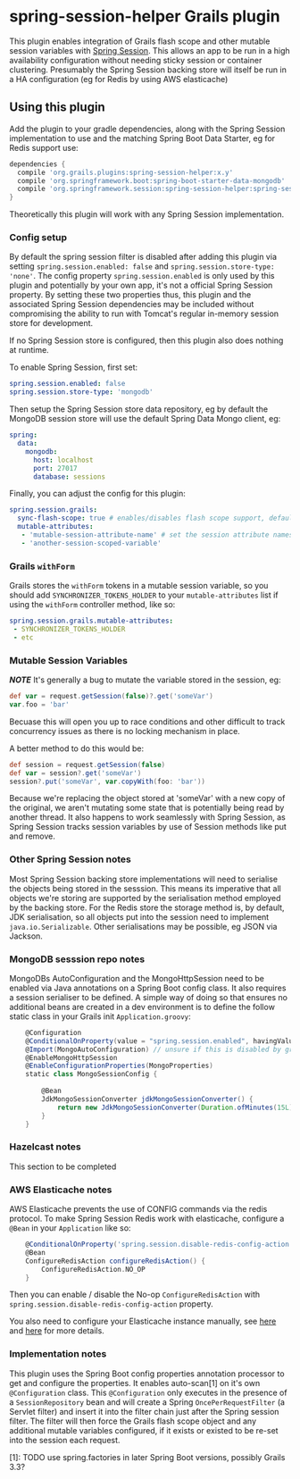 spring-session-helper Grails plugin
===================================

This plugin enables integration of Grails flash scope and other mutable session variables with [Spring Session](http://spring.session).  This allows an app to be run
in a high availability configuration without needing sticky session or container clustering.  Presumably the Spring Session backing store will itself be run in a
HA configuration (eg for Redis by using AWS elasticache)

## Using this plugin

Add the plugin to your gradle dependencies, along with the Spring Session implementation to use and the matching Spring Boot Data Starter, eg for Redis support use:

```gradle
dependencies {
  compile 'org.grails.plugins:spring-session-helper:x.y'
  compile 'org.springframework.boot:spring-boot-starter-data-mongodb'
  compile 'org.springframework.session:spring-session-helper:spring-session-data-mongodb'
}
```

Theoretically this plugin will work with any Spring Session implementation.

### Config setup

By default the spring session filter is disabled after adding this plugin via setting `spring.session.enabled: false`
and `spring.session.store-type: 'none'`.  The config property `spring.session.enabled` is only used by
this plugin and potentially by your own app, it's not a official Spring Session property.
By setting these two properties thus, this plugin and the associated Spring Session dependencies may be included without
compromising the ability to run with Tomcat's regular in-memory session store for development.

If no Spring Session store is configured, then this plugin also does nothing at runtime.

To enable Spring Session, first set:

```yaml
spring.session.enabled: false
spring.session.store-type: 'mongodb'
```

Then setup the Spring Session store data repository, eg by default the MongoDB session store will use the default Spring Data Mongo client, eg:

```yaml
spring:
  data:
    mongodb:
      host: localhost
      port: 27017
      database: sessions
```

Finally, you can adjust the config for this plugin:

```yaml
spring.session.grails:
  sync-flash-scope: true # enables/disables flash scope support, default true
  mutable-attributes:
   - 'mutable-session-attribute-name' # set the session attribute names that should always be synced because they contain mutable state
   - 'another-session-scoped-variable'
```

### Grails `withForm`

Grails stores the `withForm` tokens in a mutable session variable, so you should add `SYNCHRONIZER_TOKENS_HOLDER` to your `mutable-attributes` list if using the `withForm` controller method, like so:

```yaml
spring.session.grails.mutable-attributes:
 - SYNCHRONIZER_TOKENS_HOLDER
 - etc
```

### Mutable Session Variables

***NOTE*** It's generally a bug to mutate the variable stored in the session, eg:

```groovy
def var = request.getSession(false)?.get('someVar')
var.foo = 'bar'
```

Becuase this will open you up to race conditions and other difficult to track concurrency issues as there is no locking mechanism in place.

A better method to do this would be:

```groovy
def session = request.getSession(false)
def var = session?.get('someVar')
session?.put('someVar', var.copyWith(foo: 'bar'))
```

Because we're replacing the object stored at 'someVar' with a new copy of the original, we aren't mutating some state that is potentially being read by another thread.  It also happens to work seamlessly with Spring Session, as Spring Session tracks session variables by use of Session methods like put and remove.

### Other Spring Session notes

Most Spring Session backing store implementations will need to serialise the objects being stored in the sesssion.  This means
its imperative that all objects we're storing are supported by the serialisation method employed by the backing store.  For the Redis store
the storage method is, by default, JDK serialisation, so all objects put into the session need to implement `java.io.Serializable`.  Other 
serialisations may be possible, eg JSON via Jackson.

### MongoDB sesssion repo notes

MongoDBs AutoConfiguration and the MongoHttpSession need to be enabled via
Java annotations on a Spring Boot config class.  It also requires a session serialiser to be defined.
A simple way of doing so that ensures no additional beans are created in a dev environment is to define the follow static class in your Grails init `Application.groovy`:

```groovy
    @Configuration
    @ConditionalOnProperty(value = "spring.session.enabled", havingValue = "true)
    @Import(MongoAutoConfiguration) // unsure if this is disabled by grails?
    @EnableMongoHttpSession
    @EnableConfigurationProperties(MongoProperties)
    static class MongoSessionConfig {
    
        @Bean
        JdkMongoSessionConverter jdkMongoSessionConverter() {
            return new JdkMongoSessionConverter(Duration.ofMinutes(15L));
        }
    }
```

### Hazelcast notes

This section to be completed

### AWS Elasticache notes

AWS Elasticache prevents the use of CONFIG commands via the redis protocol.  To make Spring Session Redis work with elasticache,
configure a `@Bean` in your `Application` like so:

```groovy
    @ConditionalOnProperty('spring.session.disable-redis-config-action')
    @Bean
    ConfigureRedisAction configureRedisAction() {
        ConfigureRedisAction.NO_OP
    }
```

Then you can enable / disable the No-op `ConfigureRedisAction` with `spring.session.disable-redis-config-action` property.

You also need to configure your Elasticache instance manually, see [here](https://docs.spring.io/spring-session/docs/current/reference/html5/#api-redisoperationssessionrepository-sessiondestroyedevent) and [here](https://github.com/spring-projects/spring-session/issues/124#issuecomment-71525940) for more details.

### Implementation notes

This plugin uses the Spring Boot config properties annotation processor to get and configure the properties.  It enables auto-scan[1] on it's 
own `@Configuration` class.  This `@Configuration` only executes in the presence of a `SessionRepository` bean and will create a Spring 
`OncePerRequestFilter` (a Servlet filter) and insert it into the filter chain just after the Spring session filter.  The 
filter will then force the Grails flash scope object and any additional mutable variables configured, if it exists or existed 
to be re-set into the session each request.

[1]: TODO use spring.factories in later Spring Boot versions, possibly Grails 3.3?
